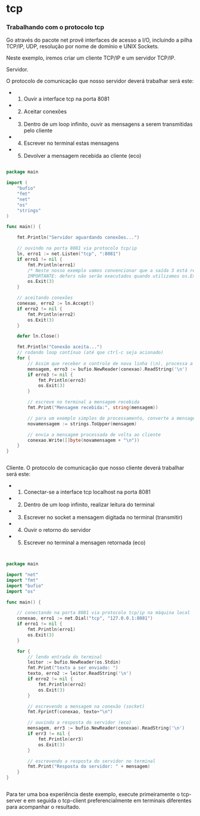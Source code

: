 # tcp

### Trabalhando com o protocolo tcp

Go através do pacote net provê interfaces de acesso a I/O, incluindo a pilha TCP/IP, UDP, resolução por nome de domínio e UNIX Sockets. 

Neste exemplo, iremos criar um cliente TCP/IP e um servidor TCP/IP.

Servidor.

O protocolo de comunicação que nosso servidor deverá trabalhar será este:
- 1) Ouvir a interface tcp na porta 8081
- 2) Aceitar conexões
- 3) Dentro de um loop infinito, ouvir as mensagens a serem transmitidas pelo cliente
- 4) Escrever no terminal estas mensagens
- 5) Devolver a mensagem recebida ao cliente (eco)

```go

package main

import (
	"bufio"
	"fmt"
	"net"
	"os"
	"strings"
)

func main() {

	fmt.Println("Servidor aguardando conexões...")

	// ouvindo na porta 8081 via protocolo tcp/ip
	ln, erro1 := net.Listen("tcp", ":8081")
	if erro1 != nil {
		fmt.Println(erro1)
		/* Neste nosso exemplo vamos convencionar que a saída 3 está reservada para erros de conexão.
		IMPORTANTE: defers não serão executados quando utilizamos os.Exit() e a saída será imediata */
		os.Exit(3)
	}

	// aceitando conexões
	conexao, erro2 := ln.Accept()
	if erro2 != nil {
		fmt.Println(erro2)
		os.Exit(3)
	}

	defer ln.Close()

	fmt.Println("Conexão aceita...")
	// rodando loop contínuo (até que ctrl-c seja acionado)
	for {
		// Assim que receber o controle de nova linha (\n), processa a mensagem recebida
		mensagem, erro3 := bufio.NewReader(conexao).ReadString('\n')
		if erro3 != nil {
			fmt.Println(erro3)
			os.Exit(3)
		}

		// escreve no terminal a mensagem recebida
		fmt.Print("Mensagem recebida:", string(mensagem))

		// para um exemplo simples de processamento, converte a mensagem recebida para caixa alta
		novamensagem := strings.ToUpper(mensagem)

		// envia a mensagem processada de volta ao cliente
		conexao.Write([]byte(novamensagem + "\n"))
	}
}



```

Cliente.
O protocolo de comunicação que nosso cliente deverá trabalhar será este:
- 1) Conectar-se a interface tcp localhost na porta 8081
- 2) Dentro de um loop infinito, realizar leitura do terminal
- 3) Escrever no socket a mensagem digitada no terminal (transmitir)
- 4) Ouvir o retorno do servidor
- 5) Escrever no terminal a mensagen retornada (eco)


```go


package main

import "net"
import "fmt"
import "bufio"
import "os"

func main() {

	// conectando na porta 8081 via protocolo tcp/ip na máquina local
	conexao, erro1 := net.Dial("tcp", "127.0.0.1:8081")
	if erro1 != nil {
		fmt.Println(erro1)
		os.Exit(3)
	}

	for {
		// lendo entrada do terminal
		leitor := bufio.NewReader(os.Stdin)
		fmt.Print("texto a ser enviado: ")
		texto, erro2 := leitor.ReadString('\n')
		if erro2 != nil {
			fmt.Println(erro2)
			os.Exit(3)
		}

		// escrevendo a mensagem na conexão (socket)
		fmt.Fprintf(conexao, texto+"\n")

		// ouvindo a resposta do servidor (eco)
		mensagem, err3 := bufio.NewReader(conexao).ReadString('\n')
		if err3 != nil {
			fmt.Println(err3)
			os.Exit(3)
		}

		// escrevendo a resposta do servidor no terminal
		fmt.Print("Resposta do servidor: " + mensagem)
	}
}



```

Para ter uma boa experiência deste exemplo, execute primeiramente o tcp-server e em seguida o tcp-client
preferencialmente em terminais diferentes para acompanhar o resultado.

